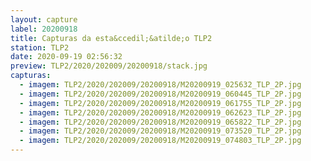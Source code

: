 ```yaml
---
layout: capture
label: 20200918
title: Capturas da esta&ccedil;&atilde;o TLP2
station: TLP2
date: 2020-09-19 02:56:32
preview: TLP2/2020/202009/20200918/stack.jpg
capturas:
  - imagem: TLP2/2020/202009/20200918/M20200919_025632_TLP_2P.jpg
  - imagem: TLP2/2020/202009/20200918/M20200919_060445_TLP_2P.jpg
  - imagem: TLP2/2020/202009/20200918/M20200919_061755_TLP_2P.jpg
  - imagem: TLP2/2020/202009/20200918/M20200919_062623_TLP_2P.jpg
  - imagem: TLP2/2020/202009/20200918/M20200919_065822_TLP_2P.jpg
  - imagem: TLP2/2020/202009/20200918/M20200919_073520_TLP_2P.jpg
  - imagem: TLP2/2020/202009/20200918/M20200919_074803_TLP_2P.jpg
---
```

